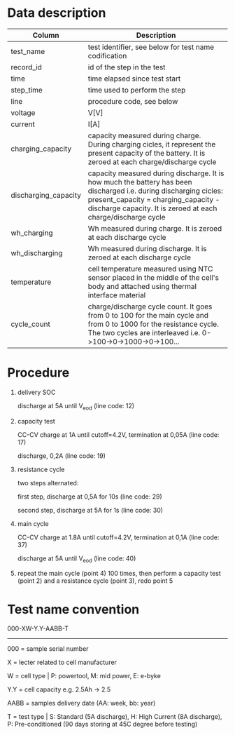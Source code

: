 # Data description

| Column               | Description                                           |
| -------------------- | ----------------------------------------------------- |
| test_name            | test identifier, see below for test name codification |
| record_id            | id of the step in the test                            |
| time                 | time elapsed since test start                         |
| step_time            | time used to perform the step                         |
| line                 | procedure code, see below                             |
| voltage              | V[V]                                                  |
| current              | I[A]                                                  |
| charging_capacity    | capacity measured during charge. During charging cicles, it represent the present capacity of the battery. It is zeroed at each charge/discharge cycle          |
| discharging_capacity | capacity measured during discharge. It is how much the battery has been discharged i.e. during discharging cicles: present_capacity = charging_capacity - discharge capacity. It is zeroed at each charge/discharge cycle       |
| wh_charging          | Wh measured during charge. It is zeroed at each discharge cycle                       |
| wh_discharging       | Wh measured during discharge. It is zeroed at each discharge cycle                    |
| temperature          | cell temperature measured using NTC sensor placed in the middle of the cell's body and attached using thermal interface material        |
| cycle_count          | charge/discharge cycle count. It goes from 0 to 100 for the main cycle and from 0 to 1000 for the resistance cycle. The two cycles are interleaved i.e. 0->100->0->1000->0->100...       |

# Procedure

1) delivery SOC

    discharge at 5A until V<sub>eod</sub> (line code: 12)

2) capacity test

    CC-CV charge at 1A until cutoff=4.2V, termination at 0,05A (line code: 17)

    discharge, 0,2A (line code: 19)

3) resistance cycle

    two steps alternated:

    first step, discharge at 0,5A for 10s (line code: 29)

    second step, discharge at 5A for 1s (line code: 30)

4) main cycle

    CC-CV charge at 1.8A until cutoff=4.2V, termination at 0,1A (line code: 37)

    discharge at 5A until V<sub>eod</sub> (line code: 40)

5) repeat the main cycle (point 4) 100 times, then perform a capacity test (point 2) and a resistance cycle (point 3), redo point 5

# Test name convention

000-XW-Y.Y-AABB-T

---

000 = sample serial number

X = lecter related to cell manufacturer

W = cell type | P: powertool, M: mid power, E: e-byke

Y.Y = cell capacity e.g. 2.5Ah -> 2.5

AABB = samples delivery date (AA: week, bb: year)

T = test type | S: Standard (5A discharge), H: High Current (8A discharge), P: Pre-conditioned (90 days storing at 45C degree before testing)